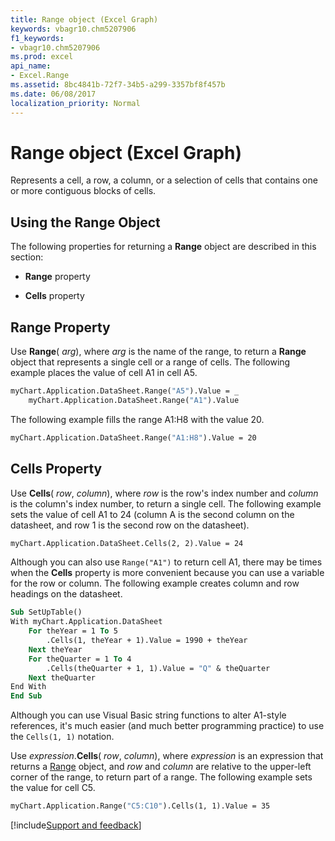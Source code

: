 ```yaml
---
title: Range object (Excel Graph)
keywords: vbagr10.chm5207906
f1_keywords:
- vbagr10.chm5207906
ms.prod: excel
api_name:
- Excel.Range
ms.assetid: 8bc4841b-72f7-34b5-a299-3357bf8f457b
ms.date: 06/08/2017
localization_priority: Normal
---
```



# Range object (Excel Graph)

Represents a cell, a row, a column, or a selection of cells that contains one or more contiguous blocks of cells.


## Using the Range Object

The following properties for returning a  **Range** object are described in this section:


-  **Range** property
    
-  **Cells** property
    

## Range Property

Use  **Range**( _arg_), where  _arg_ is the name of the range, to return a **Range** object that represents a single cell or a range of cells. The following example places the value of cell A1 in cell A5.


```vb
myChart.Application.DataSheet.Range("A5").Value = _ 
    myChart.Application.DataSheet.Range("A1").Value
```

The following example fills the range A1:H8 with the value 20.




```vb
myChart.Application.DataSheet.Range("A1:H8").Value = 20
```


## Cells Property

Use  **Cells**( _row_,  _column_), where  _row_ is the row's index number and _column_ is the column's index number, to return a single cell. The following example sets the value of cell A1 to 24 (column A is the second column on the datasheet, and row 1 is the second row on the datasheet).


```vb
myChart.Application.DataSheet.Cells(2, 2).Value = 24
```

Although you can also use  `Range("A1")` to return cell A1, there may be times when the **Cells** property is more convenient because you can use a variable for the row or column. The following example creates column and row headings on the datasheet.




```vb
Sub SetUpTable() 
With myChart.Application.DataSheet 
    For theYear = 1 To 5 
        .Cells(1, theYear + 1).Value = 1990 + theYear 
    Next theYear 
    For theQuarter = 1 To 4 
        .Cells(theQuarter + 1, 1).Value = "Q" & theQuarter 
    Next theQuarter 
End With 
End Sub
```

Although you can use Visual Basic string functions to alter A1-style references, it's much easier (and much better programming practice) to use the  `Cells(1, 1)` notation.

Use _expression_.**Cells**( _row_,  _column_), where  _expression_ is an expression that returns a [Range](excel.range-graph-property.md) object, and _row_ and _column_ are relative to the upper-left corner of the range, to return part of a range. The following example sets the value for cell C5.




```vb
myChart.Application.Range("C5:C10").Cells(1, 1).Value = 35
```

[!include[Support and feedback](~/includes/feedback-boilerplate.md)]